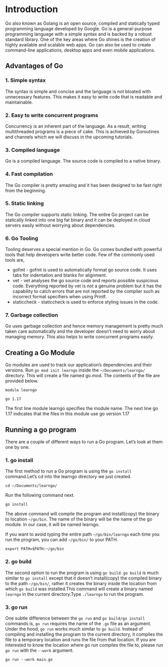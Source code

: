 # Introduction

Go also known as Golang is an open source, compiled and statically typed programming language developed by Google.
Go is a general-purpose programming language with a simple syntax and is backed by a robust standard library. One of the key areas where Go shines is the creation of highly available and scalable web apps. Go can also be used to create command-line applications, desktop apps and even mobile applications.

## Advantages of Go

### 1. Simple syntax
The syntax is simple and concise and the language is not bloated with unnecessary features. This makes it easy to write code that is readable and maintainable.

### 2. Easy to write concurrent programs
Concurrency is an inherent part of the language. As a result, writing multithreaded programs is a piece of cake. This is achieved by Goroutines and channels which we will discuss in the upcoming tutorials.

### 3. Compiled language
Go is a compiled language. The source code is compiled to a native binary.

### 4. Fast compilation
The Go compiler is pretty amazing and it has been designed to be fast right from the beginning.

### 5. Static linking
The Go compiler supports static linking. The entire Go project can be statically linked into one big fat binary and it can be deployed in cloud servers easily without worrying about dependencies.

### 6. Go Tooling
Tooling deserves a special mention in Go. Go comes bundled with powerful tools that help developers write better code. Few of the commonly used tools are,

- gofmt - gofmt is used to automatically format go source code. It uses tabs for indentation and blanks for alignment.
- vet - vet analyses the go source code and reports possible suspicious code. Everything reported by vet is not a genuine problem but it has the capability to catch errors that are not reported by the compiler such as incorrect format specifiers when using Printf.
- staticcheck - staticcheck is used to enforce styling issues in the code.

### 7. Garbage collection

Go uses garbage collection and hence memory management is pretty much taken care automatically and the developer doesn’t need to worry about managing memory. This also helps to write concurrent programs easily.

## Creating a Go Module

Go modules are used to track our application’s dependencies and their versions.
Run `go mod init learngo` inside the `~/Documents/learngo/` directory. This will create a file named go.mod. The contents of the file are provided below.
```
module learngo

go 1.17
```

The first line module learngo specifies the module name. The next line go 1.17 indicates that the files in this module use go version 1.17

## Running a go program

There are a couple of different ways to run a Go program. Let’s look at them one by one.

### 1. go install

The first method to run a Go program is using the `go install` command.Let’s cd into the learngo directory we just created.
```
cd ~/Documents/learngo/

```
Run the following command next.

```
go install

```
The above command will compile the program and install(copy) the binary to location `~/go/bin`. The name of the binary will be the name of the go module. In our case, it will be named learngo.

If you want to avoid typing the entire path `~/go/bin/learngo` each time you run the program, you can add `~/go/bin/` to your PATH.

```
export PATH=$PATH:~/go/bin

```
### 2. go build

The second option to run the program is using `go build`. `go build` is much similar to `go install` except that it doesn’t install(copy) the compiled binary to the path `~/go/bin/`, rather it creates the binary inside the location from which `go build` was installed.This command will create a binary named `learngo` in the current directory.Type `./learngo` to run the program.

### 3. go run

One subtle difference between the `go run` and `go build/go install` commands is, `go run` requires the name of the `.go` file as an argument.
Under the hood, `go run` works much similar to `go build`. Instead of compiling and installing the program to the current directory, it compiles the file to a temporary location and runs the file from that location. If you are interested to know the location where go run compiles the file to, please run `go run` with the `--work` argument.

```
go run --work main.go

```




